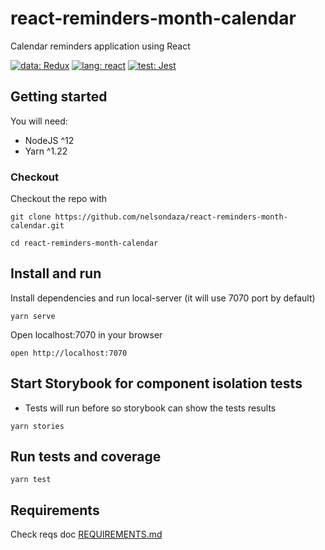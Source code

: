 
# react-reminders-month-calendar
Calendar reminders application using React

[![data: Redux](https://img.shields.io/badge/data-redux-764abc.svg?style=flat&logo=redux)](https://redux.js.org/)
[![lang: react](https://img.shields.io/badge/lang-react-61daf8.svg?style=flat&logo=react)](https://reactjs.org/)
[![test: Jest](https://img.shields.io/badge/test-jest-c21325.svg?style=flat&logo=jest)](https://jestjs.io/)


## Getting started
You will need:
 - NodeJS ^12
 - Yarn ^1.22

### Checkout
Checkout the repo with
```
git clone https://github.com/nelsondaza/react-reminders-month-calendar.git
```

```
cd react-reminders-month-calendar
```

## Install and run
Install dependencies and run local-server (it will use 7070 port by default)
```
yarn serve
```

Open localhost:7070 in your browser 
```
open http://localhost:7070
```

## Start Storybook for component isolation tests
* Tests will run before so storybook can show the tests results
```
yarn stories
```

## Run tests and coverage
```
yarn test
```

## Requirements
Check reqs doc [REQUIREMENTS.md](docs/REQUIREMENTS.md)
